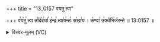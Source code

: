 +++
title = "13_0157 वयमु त्वा"

+++
व꣣य꣡मु꣢ त्वा त꣣दि꣡द꣢र्था꣣ इ꣡न्द्र꣢ त्वा꣣य꣢न्तः꣣ स꣡खा꣢यः। क꣡ण्वा꣢ उ꣣क्थे꣡भि꣢र्जरन्ते ॥ 13:0157 ॥

<details><summary>विस्वर-मूलम् (VC)</summary>

वयमु त्वा तदिदर्था इन्द्र त्वायन्तः सखायः । कण्वा उक्थेभिर्जरन्ते ॥१५७॥
</details>